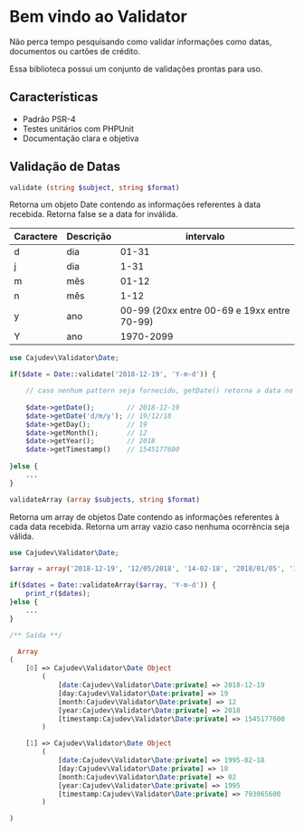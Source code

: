 Bem vindo ao Validator
======================

Não perca tempo pesquisando como validar informações como datas, documentos ou cartões de crédito.

Essa biblioteca possui um conjunto de validações prontas para uso.

Características
---------------

* Padrão PSR-4
* Testes unitários com PHPUnit
* Documentação clara e objetiva

Validação de Datas
------------------

  ```php
  validate (string $subject, string $format)
  ```
  
Retorna um objeto Date contendo as informações referentes à data recebida. Retorna false se a data for inválida.
  
| Caractere | Descrição | intervalo                                   |
|-----------|-----------|---------------------------------------------|
| d         | dia       | 01-31                                       |
| j         | dia       | 1-31                                        |
| m         | mês       | 01-12                                       |
| n         | mês       | 1-12                                        |
| y         | ano       | 00-99 (20xx entre 00-69 e 19xx entre 70-99) |
| Y         | ano       | 1970-2099                                   |

  ```php
  use Cajudev\Validator\Date;
  
  if($date = Date::validate('2018-12-19', 'Y-m-d')) {
  
      // caso nenhum pattern seja fornecido, getDate() retorna a data no formato em que foi recebida
      
      $date->getDate();        // 2018-12-19
      $date->getDate('d/m/y'); // 19/12/18
      $date->getDay();         // 19
      $date->getMonth();       // 12
      $date->getYear();        // 2018
      $date->getTimestamp()    // 1545177600
      
  }else {
      ...
  }
  ```
  
  
  ```php
  validateArray (array $subjects, string $format)
  ```
  Retorna um array de objetos Date contendo as informações referentes à cada data recebida. Retorna um array vazio caso nenhuma ocorrência seja válida.
  
  ```php
  use Cajudev\Validator\Date;
  
  $array = array('2018-12-19', '12/05/2018', '14-02-18', '2018/01/05', '1995-02-18', '20.08.2000');
  
  if($dates = Date::validateArray($array, 'Y-m-d')) {
      print_r($dates);
  }else {
      ...
  }
  
  /** Saída **/
  
    Array
  (
      [0] => Cajudev\Validator\Date Object
          (
              [date:Cajudev\Validator\Date:private] => 2018-12-19
              [day:Cajudev\Validator\Date:private] => 19
              [month:Cajudev\Validator\Date:private] => 12
              [year:Cajudev\Validator\Date:private] => 2018
              [timestamp:Cajudev\Validator\Date:private] => 1545177600
          )

      [1] => Cajudev\Validator\Date Object
          (
              [date:Cajudev\Validator\Date:private] => 1995-02-18
              [day:Cajudev\Validator\Date:private] => 18
              [month:Cajudev\Validator\Date:private] => 02
              [year:Cajudev\Validator\Date:private] => 1995
              [timestamp:Cajudev\Validator\Date:private] => 793065600
          )

  ) 
  ```
